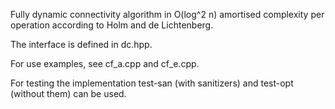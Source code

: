Fully dynamic connectivity algorithm in O(log^2 n) amortised complexity per operation according to Holm and de Lichtenberg.

The interface is defined in dc.hpp.

For use examples, see cf_a.cpp and cf_e.cpp.

For testing the implementation test-san (with sanitizers) and test-opt (without them) can be used.

